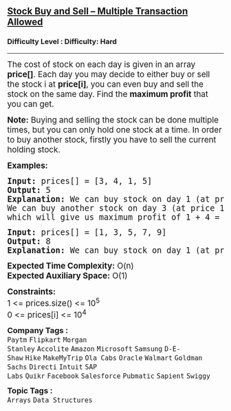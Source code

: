 <h2><a href="https://www.geeksforgeeks.org/problems/stock-buy-and-sell2615/1?itm_source=geeksforgeeks&itm_medium=article&itm_campaign=practice_card">Stock Buy and Sell – Multiple Transaction Allowed</a></h2><h3>Difficulty Level : Difficulty: Hard</h3><hr><div class="problems_problem_content__Xm_eO"><p><span style="font-size: 14pt;">The cost of stock on each day is given in an array <strong>price[]</strong>. Each day you may decide to either buy or sell the stock i at <strong>price[i]</strong>, you can even buy and sell the stock on the same day. Find the <strong>maximum profit</strong> that you can get.</span></p>
<p><span style="font-size: 14pt;"><strong>Note:</strong> Buying and selling the stock can be done multiple times, but you can only hold one stock at a time. In order to buy another stock, firstly you have to sell the current holding stock.</span></p>
<p><span style="font-size: 14pt;"><strong>Examples:</strong></span></p>
<pre><span style="font-size: 14pt;"><strong>Input: </strong></span><span style="font-size: 14pt;">prices[] = [3, 4, 1, 5]</span><br><span style="font-size: 14pt;"><strong>Output: </strong></span><span style="font-size: 14pt;">5</span><br><span style="font-size: 14pt;"><strong>Explanation: </strong></span><span style="font-size: 14pt;">We can buy stock on day 1 (at price 3) and sell it on </span><span style="font-size: 14pt;">day 2 (at price 4) profit will be 4 - 3 = 1, </span><br><span style="font-size: 14pt;">We can buy another stock on day 3 (at price 1) and sell </span><span style="font-size: 14pt;">it on day 4 (at price 5) profit will be 5 - 1 = 4, </span><br><span style="font-size: 14pt;">which will give us maximum profit of 1 + 4 = 5.</span></pre>
<pre><span style="font-size: 14pt;"><strong>Input: </strong></span><span style="font-size: 14pt;">prices[] = [1, 3, 5, 7, 9]</span><br><span style="font-size: 14pt;"><strong>Output: </strong></span><span style="font-size: 14pt;">8</span><br><span style="font-size: 14pt;"><strong>Explanation: </strong></span><span style="font-size: 14pt;">We can buy stock on day 1 (at price 1) and sell it on </span><span style="font-size: 14pt;">day 5 (at price 9), </span><span style="font-size: 14pt;">which will give us maximum profit of 8.</span></pre>
<p><span style="font-size: 14pt;"><strong>Expected Time Complexity:</strong>&nbsp;O(n)</span><br><span style="font-size: 14pt;"><strong>Expected Auxiliary Space:</strong>&nbsp;O(1)</span></p>
<p><span style="font-size: 14pt;"><strong>Constraints:</strong></span><br><span style="font-size: 14pt;">1 &lt;= prices.size() &lt;= 10<sup>5</sup></span><br><span style="font-size: 14pt;">0 &lt;= prices[i] &lt;= 10<sup>4</sup></span></p></div><p><span style=font-size:18px><strong>Company Tags : </strong><br><code>Paytm</code>&nbsp;<code>Flipkart</code>&nbsp;<code>Morgan Stanley</code>&nbsp;<code>Accolite</code>&nbsp;<code>Amazon</code>&nbsp;<code>Microsoft</code>&nbsp;<code>Samsung</code>&nbsp;<code>D-E-Shaw</code>&nbsp;<code>Hike</code>&nbsp;<code>MakeMyTrip</code>&nbsp;<code>Ola Cabs</code>&nbsp;<code>Oracle</code>&nbsp;<code>Walmart</code>&nbsp;<code>Goldman Sachs</code>&nbsp;<code>Directi</code>&nbsp;<code>Intuit</code>&nbsp;<code>SAP Labs</code>&nbsp;<code>Quikr</code>&nbsp;<code>Facebook</code>&nbsp;<code>Salesforce</code>&nbsp;<code>Pubmatic</code>&nbsp;<code>Sapient</code>&nbsp;<code>Swiggy</code>&nbsp;<br><p><span style=font-size:18px><strong>Topic Tags : </strong><br><code>Arrays</code>&nbsp;<code>Data Structures</code>&nbsp;